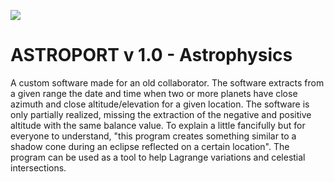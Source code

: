 <img SRC="https://i.ibb.co/PrSRVgQ/IMG-20230425-232754-249.jpg"></img>

# ASTROPORT v 1.0 - Astrophysics  

A custom software made for an old collaborator.  The software extracts from a given range the date and time when two or more planets have close azimuth and close altitude/elevation for a given location.  The software is only partially realized, missing the extraction of the negative and positive altitude with the same balance value.  To explain a little fancifully but for everyone to understand, "this program creates something similar to a shadow cone during an eclipse reflected on a certain location".  The program can be used as a tool to help Lagrange variations and celestial intersections.

